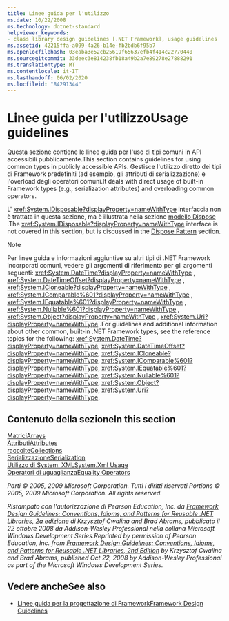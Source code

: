 ```yaml
---
title: Linee guida per l'utilizzo
ms.date: 10/22/2008
ms.technology: dotnet-standard
helpviewer_keywords:
- class library design guidelines [.NET Framework], usage guidelines
ms.assetid: 42215ffa-a099-4a26-b14e-fb2bdb6f95b7
ms.openlocfilehash: 03eaba3e52cb25619f65637efb4f414c22770440
ms.sourcegitcommit: 33deec3e814238fb18a49b2a7e89278e27888291
ms.translationtype: MT
ms.contentlocale: it-IT
ms.lasthandoff: 06/02/2020
ms.locfileid: "84291344"
---
```

# <a name="usage-guidelines"></a><span data-ttu-id="4be71-102">Linee guida per l'utilizzo</span><span class="sxs-lookup"><span data-stu-id="4be71-102">Usage guidelines</span></span>

<span data-ttu-id="4be71-103">Questa sezione contiene le linee guida per l'uso di tipi comuni in API accessibili pubblicamente.</span><span class="sxs-lookup"><span data-stu-id="4be71-103">This section contains guidelines for using common types in publicly accessible APIs.</span></span> <span data-ttu-id="4be71-104">Gestisce l'utilizzo diretto dei tipi di Framework predefiniti (ad esempio, gli attributi di serializzazione) e l'overload degli operatori comuni.</span><span class="sxs-lookup"><span data-stu-id="4be71-104">It deals with direct usage of built-in Framework types (e.g., serialization attributes) and overloading common operators.</span></span>
  
<span data-ttu-id="4be71-105">L' <xref:System.IDisposable?displayProperty=nameWithType> interfaccia non è trattata in questa sezione, ma è illustrata nella sezione [modello Dispose](../garbage-collection/implementing-dispose.md) .</span><span class="sxs-lookup"><span data-stu-id="4be71-105">The <xref:System.IDisposable?displayProperty=nameWithType> interface is not covered in this section, but is discussed in the [Dispose Pattern](../garbage-collection/implementing-dispose.md) section.</span></span>

> [!NOTE]
> <span data-ttu-id="4be71-106">Per linee guida e informazioni aggiuntive su altri tipi di .NET Framework incorporati comuni, vedere gli argomenti di riferimento per gli argomenti seguenti: <xref:System.DateTime?displayProperty=nameWithType> , <xref:System.DateTimeOffset?displayProperty=nameWithType> , <xref:System.ICloneable?displayProperty=nameWithType> , <xref:System.IComparable%601?displayProperty=nameWithType> , <xref:System.IEquatable%601?displayProperty=nameWithType> , <xref:System.Nullable%601?displayProperty=nameWithType> , <xref:System.Object?displayProperty=nameWithType> , <xref:System.Uri?displayProperty=nameWithType> .</span><span class="sxs-lookup"><span data-stu-id="4be71-106">For guidelines and additional information about other common, built-in .NET Framework types, see the reference topics for the following: <xref:System.DateTime?displayProperty=nameWithType>, <xref:System.DateTimeOffset?displayProperty=nameWithType>, <xref:System.ICloneable?displayProperty=nameWithType>, <xref:System.IComparable%601?displayProperty=nameWithType>, <xref:System.IEquatable%601?displayProperty=nameWithType>, <xref:System.Nullable%601?displayProperty=nameWithType>, <xref:System.Object?displayProperty=nameWithType>, <xref:System.Uri?displayProperty=nameWithType>.</span></span>

## <a name="in-this-section"></a><span data-ttu-id="4be71-107">Contenuto della sezione</span><span class="sxs-lookup"><span data-stu-id="4be71-107">In this section</span></span>

[<span data-ttu-id="4be71-108">Matrici</span><span class="sxs-lookup"><span data-stu-id="4be71-108">Arrays</span></span>](arrays.md)  
[<span data-ttu-id="4be71-109">Attributi</span><span class="sxs-lookup"><span data-stu-id="4be71-109">Attributes</span></span>](attributes.md)  
[<span data-ttu-id="4be71-110">raccolte</span><span class="sxs-lookup"><span data-stu-id="4be71-110">Collections</span></span>](guidelines-for-collections.md)  
[<span data-ttu-id="4be71-111">Serializzazione</span><span class="sxs-lookup"><span data-stu-id="4be71-111">Serialization</span></span>](serialization.md)  
[<span data-ttu-id="4be71-112">Utilizzo di System. XML</span><span class="sxs-lookup"><span data-stu-id="4be71-112">System.Xml Usage</span></span>](system-xml-usage.md)  
[<span data-ttu-id="4be71-113">Operatori di uguaglianza</span><span class="sxs-lookup"><span data-stu-id="4be71-113">Equality Operators</span></span>](equality-operators.md)  

<span data-ttu-id="4be71-114">*Parti © 2005, 2009 Microsoft Corporation. Tutti i diritti riservati.*</span><span class="sxs-lookup"><span data-stu-id="4be71-114">*Portions © 2005, 2009 Microsoft Corporation. All rights reserved.*</span></span>

<span data-ttu-id="4be71-115">*Ristampato con l'autorizzazione di Pearson Education, Inc. da [Framework Design Guidelines: Conventions, Idioms, and Patterns for Reusable .NET Libraries, 2a edizione](https://www.informit.com/store/framework-design-guidelines-conventions-idioms-and-9780321545619) di Krzysztof Cwalina and Brad Abrams, pubblicato il 22 ottobre 2008 da Addison-Wesley Professional nella collana Microsoft Windows Development Series.*</span><span class="sxs-lookup"><span data-stu-id="4be71-115">*Reprinted by permission of Pearson Education, Inc. from [Framework Design Guidelines: Conventions, Idioms, and Patterns for Reusable .NET Libraries, 2nd Edition](https://www.informit.com/store/framework-design-guidelines-conventions-idioms-and-9780321545619) by Krzysztof Cwalina and Brad Abrams, published Oct 22, 2008 by Addison-Wesley Professional as part of the Microsoft Windows Development Series.*</span></span>
  
## <a name="see-also"></a><span data-ttu-id="4be71-116">Vedere anche</span><span class="sxs-lookup"><span data-stu-id="4be71-116">See also</span></span>

- [<span data-ttu-id="4be71-117">Linee guida per la progettazione di Framework</span><span class="sxs-lookup"><span data-stu-id="4be71-117">Framework Design Guidelines</span></span>](index.md)
